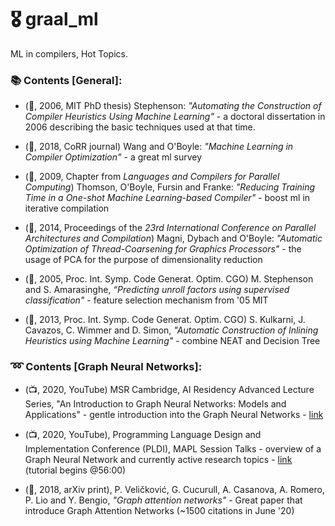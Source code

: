 # :medal_military: graal_ml
ML in compilers, Hot Topics.

### :books: Contents [General]:

* (:blue_book:, 2006, MIT PhD thesis) Stephenson: *"Automating the Construction of Compiler Heuristics Using Machine Learning"* - a doctoral dissertation in 2006 describing the basic techniques used at that time.

* (:scroll:, 2018, CoRR journal) Wang and O'Boyle: *"Machine Learning in Compiler Optimization"* - a great ml survey

* (:scroll:, 2009, Chapter from *Languages and Compilers for Parallel Computing*) Thomson, O'Boyle, Fursin and Franke: *"Reducing Training Time in a One-shot Machine Learning-based Compiler"* - boost ml in iterative compilation

* (:scroll:, 2014, Proceedings of the *23rd International Conference on Parallel Architectures and Compilation*) Magni, Dybach and O'Boyle: *"Automatic Optimization of Thread-Coarsening for Graphics
Processors"* - the usage of PCA for the purpose of dimensionality reduction

* (:scroll:, 2005, Proc. Int. Symp. Code Generat. Optim. CGO) M. Stephenson and S. Amarasinghe, *“Predicting unroll factors using supervised classification"* - feature selection mechanism from '05 MIT

* (:scroll:, 2013, Proc. Int. Symp. Code Generat. Optim. CGO) S. Kulkarni, J. Cavazos, C. Wimmer and D. Simon, *"Automatic Construction of Inlining Heuristics using Machine Learning"* - combine NEAT and Decision Tree

### :loop: Contents [Graph Neural Networks]:

* (:tv:, 2020, YouTube)  MSR Cambridge, AI Residency Advanced Lecture Series, "An Introduction to Graph Neural Networks: Models and Applications" - gentle introduction into the Graph Neural Networks - [link](https://www.youtube.com/watch?v=zCEYiCxrL_0)

* (:tv:, 2020, YouTube), Programming Language Design and Implementation Conference (PLDI), MAPL Session Talks - overview of a Graph Neural Network and currently active research topics - [link](https://www.youtube.com/watch?v=rwBbYhOAnPo&feature=youtu.be) (tutorial begins @56:00)

* (:scroll:, 2018, arXiv print), P. Veličković, G. Cucurull, A. Casanova, A. Romero, P. Lio and Y. Bengio, *"Graph attention networks"* - Great paper that introduce Graph Attention Networks (~1500 citations in June '20)